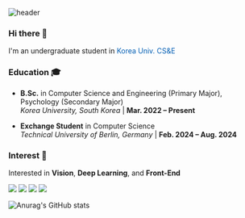 ![header](https://capsule-render.vercel.app/api?type=waving&color=75b272&height=250&section=header&text=Saige's%20Github&fontColor=425241&fontSize=60&fontAlign=70)


### Hi there 👋

I'm an undergraduate student in <span style="color:#045FB4"> Korea Univ. CS&E </span>

### Education 🎓

- **B.Sc.** in Computer Science and Engineering (Primary Major), Psychology (Secondary Major)  
  *Korea University, South Korea* | **Mar. 2022 – Present**

- **Exchange Student** in Computer Science  
  *Technical University of Berlin, Germany* | **Feb. 2024 – Aug. 2024**

</span>

### Interest 🤔

Interested in **Vision**, **Deep Learning**, and **Front-End**
 
<a href="버튼을 눌렀을 때 이동할 링크" target="_blank"><img src="https://img.shields.io/badge/notion-000000?style=flat&logo=notion&logoColor=FFFFFF"/></a>
<a href="버튼을 눌렀을 때 이동할 링크" target="_blank"><img src="https://img.shields.io/badge/C-848484?style=flat&logo=C&logoColor=A8B9CC"/></a>
<a href="버튼을 눌렀을 때 이동할 링크" target="_blank"><img src="https://img.shields.io/badge/python-F2F5A9?style=flat&logo=Python&logoColor=3776AB"/></a>
<a href="버튼을 눌렀을 때 이동할 링크" target="_blank"><img src="https://img.shields.io/badge/react-007396?style=flat&logo=React&logoColor=61DAFB"/></a>

![Anurag's GitHub stats](https://github-readme-stats.vercel.app/api?username=rla-suedeng&show_icons=true&theme=vue)



